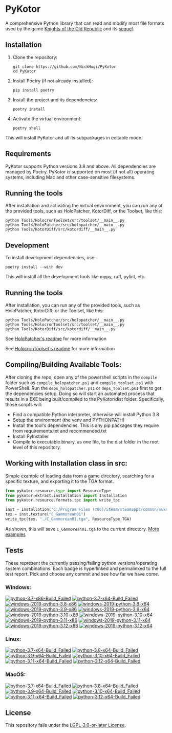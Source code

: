 
PyKotor
=======
A comprehensive Python library that can read and modify most file formats used by the game [Knights of the Old Republic](https://en.wikipedia.org/wiki/Star_Wars:_Knights_of_the_Old_Republic_(video_game)) and its [sequel](https://en.wikipedia.org/wiki/Star_Wars_Knights_of_the_Old_Republic_II:_The_Sith_Lords).

## Installation

1. Clone the repository:
   ```
   git clone https://github.com/NickHugi/PyKotor
   cd PyKotor
   ```

2. Install Poetry (if not already installed):
   ```
   pip install poetry
   ```

3. Install the project and its dependencies:
   ```
   poetry install
   ```

4. Activate the virtual environment:
   ```
   poetry shell
   ```

This will install PyKotor and all its subpackages in editable mode.

## Requirements
PyKotor supports Python versions 3.8 and above. All dependencies are managed by Poetry.
PyKotor is supported on most (if not all) operating systems, including Mac and other case-sensitive filesystems.

## Running the tools

After installation and activating the virtual environment, you can run any of the provided tools, such as HoloPatcher, KotorDiff, or the Toolset, like this:

```
python Tools/HolocronToolset/src/toolset/__main__.py
python Tools/HoloPatcher/src/holopatcher/__main__.py
python Tools/KotorDiff/src/kotordiff/__main__.py
```

## Development

To install development dependencies, use:

```
poetry install --with dev
```

This will install all the development tools like mypy, ruff, pylint, etc.

## Running the tools

After installation, you can run any of the provided tools, such as HoloPatcher, KotorDiff, or the Toolset, like this:

```
python Tools/HoloPatcher/src/holopatcher/__main__.py
python Tools/HolocronToolset/src/toolset/__main__.py
python Tools/KotorDiff/src/kotordiff/__main__.py
```

See [HoloPatcher's readme](https://github.com/NickHugi/PyKotor/tree/master/Tools/HoloPatcher#readme) for more information

See [HolocronToolset's readme](https://github.com/NickHugi/PyKotor/tree/master/Tools/HolocronToolset#readme) for more information

## Compiling/Building Available Tools:
After cloning the repo, open any of the powershell scripts in the `compile` folder such as `compile_holopatcher.ps1` and `compile_toolset.ps1` with PowerShell. Run the `deps_holopatcher.ps1` or `deps_toolset.ps1` first to get the dependencies setup. Doing so will start an automated process that results in a EXE being built/compiled to the PyKotor/dist folder. Specifically, those scripts will:
- Find a compatible Python interpreter, otherwise will install Python 3.8
- Setup the environment (the venv and PYTHONPATH)
- Install the tool's dependencies. This is any pip packages they require from requirements.txt and recommended.txt
- Install PyInstaller
- Compile to executable binary, as one file, to the dist folder in the root level of this repository.


## Working with Installation class in src:
Simple example of loading data from a game directory, searching for a specific texture, and exporting it to the TGA format.
```python
from pykotor.resource.type import ResourceType
from pykotor.extract.installation import Installation
from pykotor.resource.formats.tpc import write_tpc

inst = Installation("C:/Program Files (x86)/Steam/steamapps/common/swkotor")
tex = inst.texture("C_Gammorean01")
write_tpc(tex, "./C_Gammorean01.tga", ResourceType.TGA)
```
As shown, this will save `C_Gammorean01.tga` to the current directory.
[More examples](https://github.com/NickHugi/PyKotor/blob/master/Libraries/PyKotor/docs/installation.md)

## Tests

These represent the currently passing/failing python versions/operating system combinations. Each badge is hyperlinked and permalinked to the full test report. Pick and choose any commit and see how far we have come.

### Windows:

<!-- WINDOWS-BADGES-START -->
[![python-3.7-x86-Build_Failed](https://img.shields.io/badge/python--3.7--x86_Build_Failed-lightgrey)](https://github.com/th3w1zard1/PyKotor/actions/runs/13757363444)
[![python-3.7-x64-Build_Failed](https://img.shields.io/badge/python--3.7--x64_Build_Failed-lightgrey)](https://github.com/th3w1zard1/PyKotor/actions/runs/13757363444)
[![windows-2019-python-3.8-x86](https://img.shields.io/badge/build-python--3.8--x86_Passing_693-brightgreen?style=plastic&logo=simple-icons&logoColor=%23FF5e34&label=212&labelColor=%23c71818&color=%232f991a)](https://htmlpreview.github.io/?https://github.com/th3w1zard1/PyKotor/blob/e3cdfad99c60208acf4c7c8293ffe24ed3264178/tests/results/2d5e1892972e8cc05b9996efddeaf1b68b3dc463/pytest_report_windows-2019_python_3.8_x86/pytest_report.html)
[![windows-2019-python-3.8-x64](https://img.shields.io/badge/build-python--3.8--x64_Passing_693-brightgreen?style=plastic&logo=simple-icons&logoColor=%23FF5e34&label=212&labelColor=%23c71818&color=%232f991a)](https://htmlpreview.github.io/?https://github.com/th3w1zard1/PyKotor/blob/e3cdfad99c60208acf4c7c8293ffe24ed3264178/tests/results/2d5e1892972e8cc05b9996efddeaf1b68b3dc463/pytest_report_windows-2019_python_3.8_x64/pytest_report.html)
[![windows-2019-python-3.9-x86](https://img.shields.io/badge/build-python--3.9--x86_Passing_692-brightgreen?style=plastic&logo=simple-icons&logoColor=%23FF5e34&label=213&labelColor=%23c71818&color=%232f991a)](https://htmlpreview.github.io/?https://github.com/th3w1zard1/PyKotor/blob/e3cdfad99c60208acf4c7c8293ffe24ed3264178/tests/results/2d5e1892972e8cc05b9996efddeaf1b68b3dc463/pytest_report_windows-2019_python_3.9_x86/pytest_report.html)
[![windows-2019-python-3.9-x64](https://img.shields.io/badge/build-python--3.9--x64_Passing_692-brightgreen?style=plastic&logo=simple-icons&logoColor=%23FF5e34&label=213&labelColor=%23c71818&color=%232f991a)](https://htmlpreview.github.io/?https://github.com/th3w1zard1/PyKotor/blob/e3cdfad99c60208acf4c7c8293ffe24ed3264178/tests/results/2d5e1892972e8cc05b9996efddeaf1b68b3dc463/pytest_report_windows-2019_python_3.9_x64/pytest_report.html)
[![windows-2019-python-3.10-x86](https://img.shields.io/badge/build-python--3.10--x86_Passing_692-brightgreen?style=plastic&logo=simple-icons&logoColor=%23FF5e34&label=213&labelColor=%23c71818&color=%232f991a)](https://htmlpreview.github.io/?https://github.com/th3w1zard1/PyKotor/blob/e3cdfad99c60208acf4c7c8293ffe24ed3264178/tests/results/2d5e1892972e8cc05b9996efddeaf1b68b3dc463/pytest_report_windows-2019_python_3.10_x86/pytest_report.html)
[![windows-2019-python-3.10-x64](https://img.shields.io/badge/build-python--3.10--x64_Passing_692-brightgreen?style=plastic&logo=simple-icons&logoColor=%23FF5e34&label=213&labelColor=%23c71818&color=%232f991a)](https://htmlpreview.github.io/?https://github.com/th3w1zard1/PyKotor/blob/e3cdfad99c60208acf4c7c8293ffe24ed3264178/tests/results/2d5e1892972e8cc05b9996efddeaf1b68b3dc463/pytest_report_windows-2019_python_3.10_x64/pytest_report.html)
[![windows-2019-python-3.11-x86](https://img.shields.io/badge/build-python--3.11--x86_Passing_690-brightgreen?style=plastic&logo=simple-icons&logoColor=%23FF5e34&label=215&labelColor=%23c71818&color=%232f991a)](https://htmlpreview.github.io/?https://github.com/th3w1zard1/PyKotor/blob/e3cdfad99c60208acf4c7c8293ffe24ed3264178/tests/results/2d5e1892972e8cc05b9996efddeaf1b68b3dc463/pytest_report_windows-2019_python_3.11_x86/pytest_report.html)
[![windows-2019-python-3.11-x64](https://img.shields.io/badge/build-python--3.11--x64_Passing_690-brightgreen?style=plastic&logo=simple-icons&logoColor=%23FF5e34&label=215&labelColor=%23c71818&color=%232f991a)](https://htmlpreview.github.io/?https://github.com/th3w1zard1/PyKotor/blob/e3cdfad99c60208acf4c7c8293ffe24ed3264178/tests/results/2d5e1892972e8cc05b9996efddeaf1b68b3dc463/pytest_report_windows-2019_python_3.11_x64/pytest_report.html)
[![windows-2019-python-3.12-x86](https://img.shields.io/badge/build-python--3.12--x86_Passing_648-brightgreen?style=plastic&logo=simple-icons&logoColor=%23FF5e34&label=257&labelColor=%23c71818&color=%232f991a)](https://htmlpreview.github.io/?https://github.com/th3w1zard1/PyKotor/blob/e3cdfad99c60208acf4c7c8293ffe24ed3264178/tests/results/2d5e1892972e8cc05b9996efddeaf1b68b3dc463/pytest_report_windows-2019_python_3.12_x86/pytest_report.html)
[![windows-2019-python-3.12-x64](https://img.shields.io/badge/build-python--3.12--x64_Passing_648-brightgreen?style=plastic&logo=simple-icons&logoColor=%23FF5e34&label=257&labelColor=%23c71818&color=%232f991a)](https://htmlpreview.github.io/?https://github.com/th3w1zard1/PyKotor/blob/e3cdfad99c60208acf4c7c8293ffe24ed3264178/tests/results/2d5e1892972e8cc05b9996efddeaf1b68b3dc463/pytest_report_windows-2019_python_3.12_x64/pytest_report.html)
<!-- WINDOWS-BADGES-END -->

### Linux:

<!-- LINUX-BADGES-START -->
[![python-3.7-x64-Build_Failed](https://img.shields.io/badge/python--3.7--x64_Build_Failed-lightgrey)](https://github.com/th3w1zard1/PyKotor/actions/runs/13757363444)
[![python-3.8-x64-Build_Failed](https://img.shields.io/badge/python--3.8--x64_Build_Failed-lightgrey)](https://github.com/th3w1zard1/PyKotor/actions/runs/13757363444)
[![python-3.9-x64-Build_Failed](https://img.shields.io/badge/python--3.9--x64_Build_Failed-lightgrey)](https://github.com/th3w1zard1/PyKotor/actions/runs/13757363444)
[![python-3.10-x64-Build_Failed](https://img.shields.io/badge/python--3.10--x64_Build_Failed-lightgrey)](https://github.com/th3w1zard1/PyKotor/actions/runs/13757363444)
[![python-3.11-x64-Build_Failed](https://img.shields.io/badge/python--3.11--x64_Build_Failed-lightgrey)](https://github.com/th3w1zard1/PyKotor/actions/runs/13757363444)
[![python-3.12-x64-Build_Failed](https://img.shields.io/badge/python--3.12--x64_Build_Failed-lightgrey)](https://github.com/th3w1zard1/PyKotor/actions/runs/13757363444)
<!-- LINUX-BADGES-END -->

### MacOS:

<!-- MACOS-BADGES-START -->
[![python-3.7-x64-Build_Failed](https://img.shields.io/badge/python--3.7--x64_Build_Failed-lightgrey)](https://github.com/th3w1zard1/PyKotor/actions/runs/13757363444)
[![python-3.8-x64-Build_Failed](https://img.shields.io/badge/python--3.8--x64_Build_Failed-lightgrey)](https://github.com/th3w1zard1/PyKotor/actions/runs/13757363444)
[![python-3.9-x64-Build_Failed](https://img.shields.io/badge/python--3.9--x64_Build_Failed-lightgrey)](https://github.com/th3w1zard1/PyKotor/actions/runs/13757363444)
[![python-3.10-x64-Build_Failed](https://img.shields.io/badge/python--3.10--x64_Build_Failed-lightgrey)](https://github.com/th3w1zard1/PyKotor/actions/runs/13757363444)
[![python-3.11-x64-Build_Failed](https://img.shields.io/badge/python--3.11--x64_Build_Failed-lightgrey)](https://github.com/th3w1zard1/PyKotor/actions/runs/13757363444)
[![python-3.12-x64-Build_Failed](https://img.shields.io/badge/python--3.12--x64_Build_Failed-lightgrey)](https://github.com/th3w1zard1/PyKotor/actions/runs/13757363444)
<!-- MACOS-BADGES-END -->

## License
This repository falls under the [LGPL-3.0-or-later License](https://github.com/NickHugi/PyKotor/blob/master/LICENSE).

















































